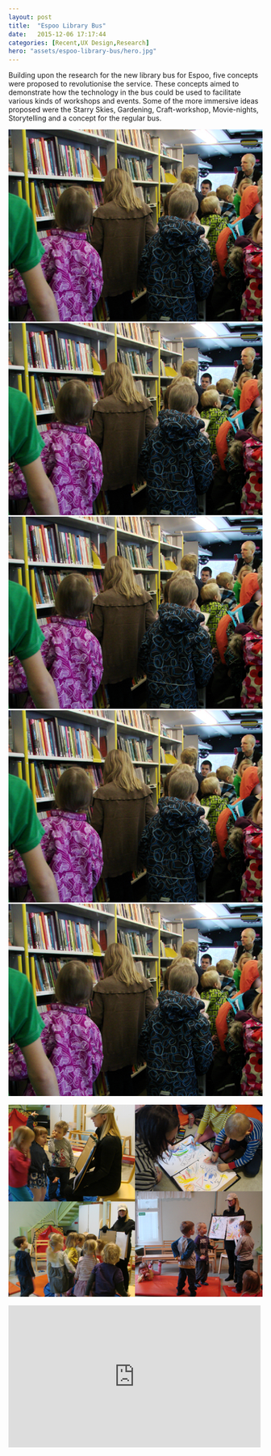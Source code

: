 ```yaml
---
layout: post
title:  "Espoo Library Bus"
date:   2015-12-06 17:17:44
categories: [Recent,UX Design,Research]
hero: "assets/espoo-library-bus/hero.jpg"
---
```


Building upon the research for the new library bus for Espoo, five concepts were proposed to revolutionise the service. These concepts aimed to demonstrate how the technology in the bus could be used to facilitate various kinds of workshops and events. Some of the more immersive ideas proposed were the Starry Skies, Gardening, Craft-workshop, Movie-nights, Storytelling and a concept for the regular bus.

![alt text](/assets/espoo-library-bus/library_bus_1.jpg "Logo Title Text 1")
![alt text](/assets/espoo-library-bus/library_bus_1.jpg "Logo Title Text 1")
![alt text](/assets/espoo-library-bus/library_bus_1.jpg "Logo Title Text 1")
![alt text](/assets/espoo-library-bus/library_bus_1.jpg "Logo Title Text 1")
![alt text](/assets/espoo-library-bus/library_bus_1.jpg "Logo Title Text 1")

![alt text](/assets/espoo-library-bus/library_bus_2.jpg "Logo Title Text 1")

<iframe src="https://player.vimeo.com/video/56093580" width="500" height="281" frameborder="0" webkitallowfullscreen mozallowfullscreen allowfullscreen></iframe>